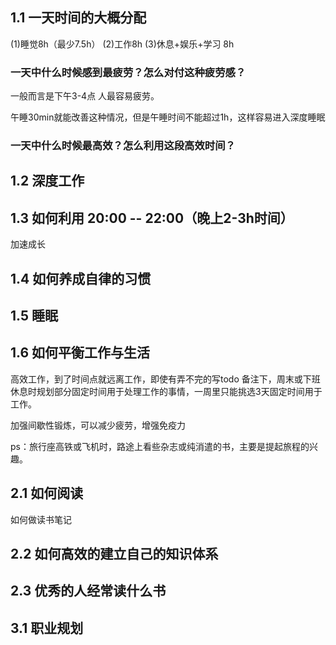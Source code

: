 ## 1.1 一天时间的大概分配

(1)睡觉8h（最少7.5h）
(2)工作8h
(3)休息+娱乐+学习 8h

### 一天中什么时候感到最疲劳？怎么对付这种疲劳感？

一般而言是下午3-4点 人最容易疲劳。

午睡30min就能改善这种情况，但是午睡时间不能超过1h，这样容易进入深度睡眠

### 一天中什么时候最高效？怎么利用这段高效时间？



## 1.2 深度工作





## 1.3 如何利用 20:00 -- 22:00（晚上2-3h时间）

加速成长




## 1.4 如何养成自律的习惯



## 1.5 睡眠





## 1.6 如何平衡工作与生活

高效工作，到了时间点就远离工作，即使有弄不完的写todo 备注下，周末或下班休息时规划部分固定时间用于处理工作的事情，一周里只能挑选3天固定时间用于工作。

加强间歇性锻炼，可以减少疲劳，增强免疫力



ps：旅行座高铁或飞机时，路途上看些杂志或纯消遣的书，主要是提起旅程的兴趣。



## 2.1 如何阅读

 如何做读书笔记



## 2.2 如何高效的建立自己的知识体系



## 2.3 优秀的人经常读什么书



## 





## 3.1 职业规划